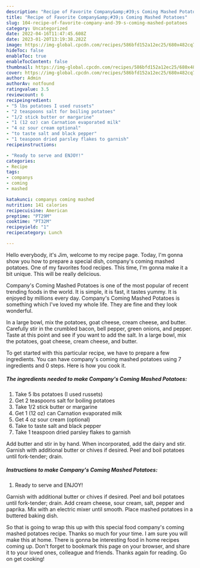 ```yaml
---
description: "Recipe of Favorite Company&amp;#39;s Coming Mashed Potatoes"
title: "Recipe of Favorite Company&amp;#39;s Coming Mashed Potatoes"
slug: 104-recipe-of-favorite-company-and-39-s-coming-mashed-potatoes
category: Uncategorized
date: 2022-04-16T11:47:45.608Z
date: 2023-01-20T13:19:38.282Z
image: https://img-global.cpcdn.com/recipes/586bfd152a12ec25/680x482cq70/companys-coming-mashed-potatoes-recipe-main-photo.jpg
hideToc: false
enableToc: true
enableTocContent: false
thumbnail: https://img-global.cpcdn.com/recipes/586bfd152a12ec25/680x482cq70/companys-coming-mashed-potatoes-recipe-main-photo.jpg
cover: https://img-global.cpcdn.com/recipes/586bfd152a12ec25/680x482cq70/companys-coming-mashed-potatoes-recipe-main-photo.jpg
author: Admin
authorAv: notfound
ratingvalue: 3.5
reviewcount: 6
recipeingredient:
- "5 lbs potatoes I used russets"
- "2 teaspoons salt for boiling potatoes"
- "1/2 stick butter or margarine"
- "1 (12 oz) can Carnation evaporated milk"
- "4 oz sour cream optional"
- "to taste salt and black pepper"
- "1 teaspoon dried parsley flakes to garnish"
recipeinstructions:

- "Ready to serve and ENJOY!"
categories:
- Recipe
tags:
- companys
- coming
- mashed

katakunci: companys coming mashed 
nutrition: 141 calories
recipecuisine: American
preptime: "PT29M"
cooktime: "PT32M"
recipeyield: "1"
recipecategory: Lunch

---
```



Hello everybody, it's Jim, welcome to my recipe page. Today, I'm gonna show you how to prepare a special dish, company&#39;s coming mashed potatoes. One of my favorites food recipes. This time, I'm gonna make it a bit unique. This will be really delicious.

Company&#39;s Coming Mashed Potatoes is one of the most popular of recent trending foods in the world. It is simple, it is fast, it tastes yummy. It is enjoyed by millions every day. Company&#39;s Coming Mashed Potatoes is something which I've loved my whole life. They are fine and they look wonderful.

In a large bowl, mix the potatoes, goat cheese, cream cheese, and butter. Carefully stir in the crumbled bacon, bell pepper, green onions, and pepper. Taste at this point and see if you want to add the salt. In a large bowl, mix the potatoes, goat cheese, cream cheese, and butter.


To get started with this particular recipe, we have to prepare a few ingredients. You can have company&#39;s coming mashed potatoes using 7 ingredients and 0 steps. Here is how you cook it.

<!--inarticleads1-->

##### The ingredients needed to make Company&#39;s Coming Mashed Potatoes:

1. Take 5 lbs potatoes (I used russets)
1. Get 2 teaspoons salt for boiling potatoes
1. Take 1/2 stick butter or margarine
1. Get 1 (12 oz) can Carnation evaporated milk
1. Get 4 oz sour cream (optional)
1. Take to taste salt and black pepper
1. Take 1 teaspoon dried parsley flakes to garnish


Add butter and stir in by hand. When incorporated, add the dairy and stir. Garnish with additional butter or chives if desired. Peel and boil potatoes until fork-tender; drain. 

<!--inarticleads2-->

##### Instructions to make Company&#39;s Coming Mashed Potatoes:


1. Ready to serve and ENJOY!

Garnish with additional butter or chives if desired. Peel and boil potatoes until fork-tender; drain. Add cream cheese, sour cream, salt, pepper and paprika. Mix with an electric mixer until smooth. Place mashed potatoes in a buttered baking dish. 

So that is going to wrap this up with this special food company&#39;s coming mashed potatoes recipe. Thanks so much for your time. I am sure you will make this at home. There is gonna be interesting food in home recipes coming up. Don't forget to bookmark this page on your browser, and share it to your loved ones, colleague and friends. Thanks again for reading. Go on get cooking!

